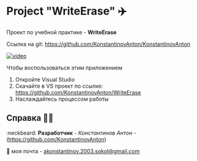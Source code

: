 # Project "WriteErase" :airplane:

Проект по учебной практике - <b>WriteErase</b>


Ссылка на git: https://github.com/KonstantinovAnton/KonstantinovAnton

[![video](https://github.githubassets.com/images/modules/logos_page/GitHub-Mark.png)](https://www.youtube.com/watch?v=SqarOBqIlpU)

Чтобы воспользоваться этим приложением
1. Откройте Visual Studio
2. Скачайте в VS проект по ссылке: https://github.com/KonstantinovAnton/WriteErase
3. Наслаждайтесь процессом работы


    
   

## Справка :man_with_turban:

 :neckbeard: **Разработчик** - *Константинов Антон* - (https://github.com/KonstantinovAnton)

 :e-mail: моя почта - akonstantinov.2003.sokol@gmail.com
